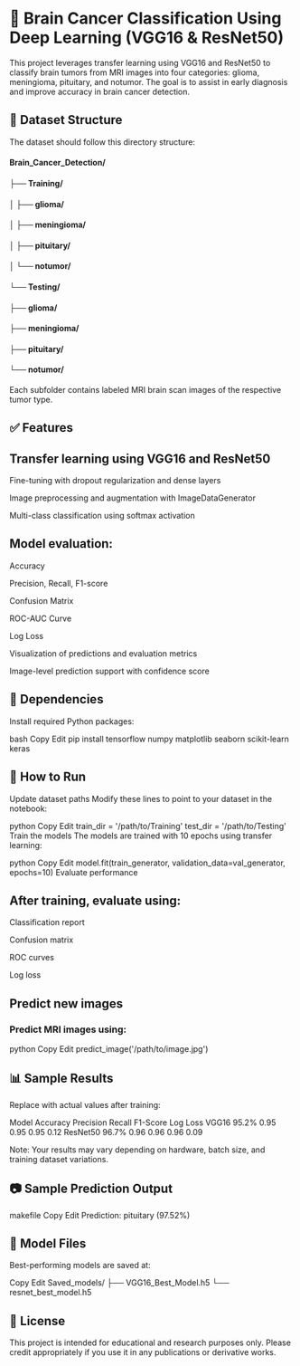 #  🧠 Brain Cancer Classification Using Deep Learning (VGG16 & ResNet50)
This project leverages transfer learning using VGG16 and ResNet50 to classify brain tumors from MRI images into four categories: glioma, meningioma, pituitary, and notumor. The goal is to assist in early diagnosis and improve accuracy in brain cancer detection.

## 📂 Dataset Structure
The dataset should follow this directory structure:


#### Brain_Cancer_Detection/
#### ├── Training/
#### │   ├── glioma/
#### │   ├── meningioma/
#### │   ├── pituitary/
#### │   └── notumor/
#### └── Testing/
####     ├── glioma/
####     ├── meningioma/
####     ├── pituitary/
####     └── notumor/

Each subfolder contains labeled MRI brain scan images of the respective tumor type.


## ✅ Features
## Transfer learning using VGG16 and ResNet50

Fine-tuning with dropout regularization and dense layers

Image preprocessing and augmentation with ImageDataGenerator

Multi-class classification using softmax activation

## Model evaluation:

Accuracy

Precision, Recall, F1-score

Confusion Matrix

ROC-AUC Curve

Log Loss

Visualization of predictions and evaluation metrics

Image-level prediction support with confidence score

## 🧪 Dependencies
Install required Python packages:

bash
Copy
Edit
pip install tensorflow numpy matplotlib seaborn scikit-learn keras

## 🚀 How to Run
Update dataset paths
Modify these lines to point to your dataset in the notebook:

python
Copy
Edit
train_dir = '/path/to/Training'
test_dir = '/path/to/Testing'
Train the models
The models are trained with 10 epochs using transfer learning:

python
Copy
Edit
model.fit(train_generator, validation_data=val_generator, epochs=10)
Evaluate performance

## After training, evaluate using:

Classification report

Confusion matrix

ROC curves

Log loss

## Predict new images
### Predict MRI images using:

python
Copy
Edit
predict_image('/path/to/image.jpg')

## 📊 Sample Results
Replace with actual values after training:

Model	Accuracy	Precision	Recall	F1-Score	Log Loss
VGG16	95.2%	0.95	0.95	0.95	0.12
ResNet50	96.7%	0.96	0.96	0.96	0.09

Note: Your results may vary depending on hardware, batch size, and training dataset variations.

## 📷 Sample Prediction Output
makefile
Copy
Edit
Prediction: pituitary (97.52%)

## 💾 Model Files
Best-performing models are saved at:

Copy
Edit
Saved_models/
├── VGG16_Best_Model.h5
└── resnet_best_model.h5

## 📝 License
This project is intended for educational and research purposes only. Please credit appropriately if you use it in any publications or derivative works.
